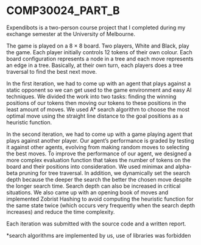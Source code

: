 # COMP30024_PART_B
Expendibots is a two-person course project that I completed during my exchange semester at the University of Melbourne.

The game is played on a 8 × 8 board. Two players, White and Black, play the game. Each player initially controls 12 tokens of their own colour. Each board configuration represents a node in a tree and each move represents an edge in a tree. Basically, at their own turn, each players does a tree traversal to find the best next move.

In the first iteration, we had to come up with an agent that plays against a static opponent so we can get used to the game environment and easy AI techniques. We divided the work into two tasks: finding the winning positions of our tokens then moving our tokens to these positions in the least amount of moves. We used A* search algorithm to choose the most optimal move using the straight line distance to the goal positions as a heuristic function.

In the second iteration, we had to come up with a game playing agent that plays against another player. Our agent’s performance is graded by testing it against other agents, evolving from making random moves to selecting the best moves. To improve the performance of our agent, we designed a more complex evaluation function that takes the number of tokens on the board and their positions into consideration. We used minimax and alpha-beta pruning for tree traversal. In addition, we dynamically set the search depth because the deeper the search the better the chosen move despite the longer search time. Search depth can also be increased in critical situations. We also came up with an opening book of moves and implemented Zobrist Hashing to avoid computing the heuristic function for the same state twice (which occurs very frequently when the search depth increases) and reduce the time complexity.

Each iteration was submitted with the source code and a written report.

*search algorithms are implemented by us, use of libraries was forbidden
